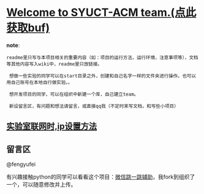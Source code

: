 # [<u>Welcome to SYUCT-ACM team.</u>(点此获取buf)](https://github.com/syuctacm/syuctacm/wiki)

__note__:

    readme里只写与本项目相关的重要内容（如：项目的运行方法，运行环境，注意事项等），文档等其他内容写入wiki中，readme里只放链接。

     想做一些实验的同学可以在start目录之外，创建和自己名字一样的文件夹进行操作。也可以用自己账号在本地自行做实验。。

     想开发项目的同学，可以在组织中新建一个库，自己建立team。

     新设留言区，有问题和想法请留言，或直接qq我（不定时来写文档，和写些小项目）


## [实验室联网时,ip设置方法](https://github.com/syuctacm/syuctacm/wiki/%E5%AE%9E%E9%AA%8C%E5%AE%A4%E8%81%94%E7%BD%91ip%E8%AE%BE%E7%BD%AE)


## 留言区

@fengyufei

有兴趣接触python的同学可以看看这个项目：[微信跳一跳辅助](https://github.com/syuctacm/wechat_jump_game)，我fork到组织了一个，可以随意修改并上传。


